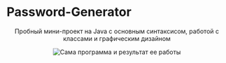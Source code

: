 # Password-Generator
<p align="center">Пробный мини-проект на Java с основным синтаксисом, работой с классами и графическим дизайном</p>
<p align="center"> <image src="/screen.png" alt="Сама программа и результат ее работы"> </p>
